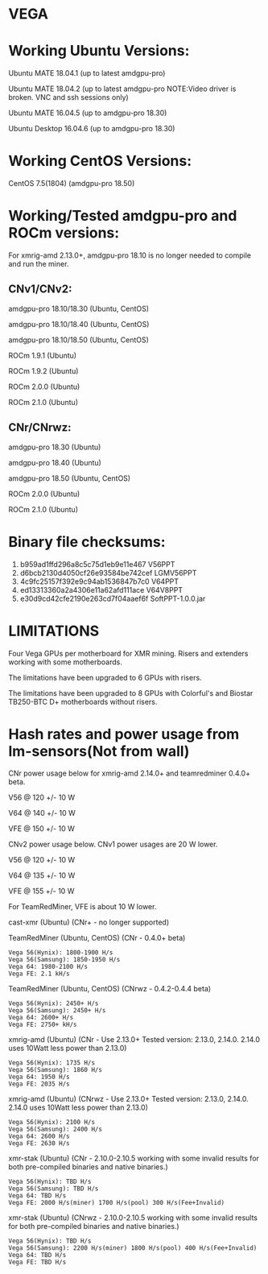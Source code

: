 # VEGA
# Working Ubuntu Versions:

Ubuntu MATE 18.04.1 (up to latest amdgpu-pro)

Ubuntu MATE 18.04.2 (up to latest amdgpu-pro NOTE:Video driver is broken.  VNC and ssh sessions only)

Ubuntu MATE 16.04.5 (up to amdgpu-pro 18.30)

Ubuntu Desktop 16.04.6 (up to amdgpu-pro 18.30)

# Working CentOS Versions:

CentOS 7.5(1804) (amdgpu-pro 18.50)


# Working/Tested amdgpu-pro and ROCm versions:


For xmrig-amd 2.13.0+, amdgpu-pro 18.10 is no longer needed to compile and run the miner.

CNv1/CNv2:
----------

amdgpu-pro 18.10/18.30 (Ubuntu, CentOS)

amdgpu-pro 18.10/18.40 (Ubuntu, CentOS)

amdgpu-pro 18.10/18.50 (Ubuntu, CentOS)

ROCm 1.9.1 (Ubuntu)

ROCm 1.9.2 (Ubuntu)

ROCm 2.0.0 (Ubuntu)

ROCm 2.1.0 (Ubuntu)


CNr/CNrwz:
----------

amdgpu-pro 18.30 (Ubuntu)

amdgpu-pro 18.40 (Ubuntu)

amdgpu-pro 18.50 (Ubuntu, CentOS)

ROCm 2.0.0 (Ubuntu)

ROCm 2.1.0 (Ubuntu)



# Binary file checksums:
1.   b959ad1ffd296a8c5c75d1eb9e11e467  V56PPT
2.   d6bcb2130d4050cf26e93584be742cef  LGMV56PPT
3.   4c9fc25157f392e9c94ab1536847b7c0  V64PPT
4.   ed13313360a2a4306e11a62afd111ace  V64V8PPT
5.   e30d9cd42cfe2190e263cd7f04aaef6f  SoftPPT-1.0.0.jar

# LIMITATIONS

Four Vega GPUs per motherboard for XMR mining.  Risers and extenders working with some motherboards.

The limitations have been upgraded to 6 GPUs with risers.

The limitations have been upgraded to 8 GPUs with Colorful's and Biostar TB250-BTC D+ motherboards without risers.

# Hash rates and power usage from lm-sensors(Not from wall)

CNr power usage below for xmrig-amd 2.14.0+ and teamredminer 0.4.0+ beta.

V56 @ 120 +/- 10 W

V64 @ 140 +/- 10 W

VFE @ 150 +/- 10 W


CNv2 power usage below.  CNv1 power usages are 20 W lower.

V56 @ 120 +/- 10 W

V64 @ 135 +/- 10 W

VFE @ 155 +/- 10 W

For TeamRedMiner, VFE is about 10 W lower. 



cast-xmr (Ubuntu) (CNr+ - no longer supported)

TeamRedMiner (Ubuntu, CentOS) (CNr - 0.4.0+ beta)

    Vega 56(Hynix): 1800-1900 H/s
    Vega 56(Samsung): 1850-1950 H/s
    Vega 64: 1980-2100 H/s
    Vega FE: 2.1 kH/s

TeamRedMiner (Ubuntu, CentOS) (CNrwz - 0.4.2-0.4.4 beta)

    Vega 56(Hynix): 2450+ H/s
    Vega 56(Samsung): 2450+ H/s
    Vega 64: 2600+ H/s
    Vega FE: 2750+ kH/s


xmrig-amd (Ubuntu) (CNr - Use 2.13.0+ Tested version: 2.13.0, 2.14.0.  2.14.0 uses 10Watt less power than 2.13.0)

    Vega 56(Hynix): 1735 H/s
    Vega 56(Samsung): 1860 H/s
    Vega 64: 1950 H/s
    Vega FE: 2035 H/s


xmrig-amd (Ubuntu) (CNrwz - Use 2.13.0+ Tested version: 2.13.0, 2.14.0.  2.14.0 uses 10Watt less power than 2.13.0)

    Vega 56(Hynix): 2100 H/s
    Vega 56(Samsung): 2400 H/s
    Vega 64: 2600 H/s
    Vega FE: 2630 H/s


xmr-stak (Ubuntu) (CNr - 2.10.0-2.10.5 working with some invalid results for both pre-compiled binaries and native binaries.)

    Vega 56(Hynix): TBD H/s
    Vega 56(Samsung): TBD H/s
    Vega 64: TBD H/s
    Vega FE: 2000 H/s(miner) 1700 H/s(pool) 300 H/s(Fee+Invalid)

xmr-stak (Ubuntu) (CNrwz - 2.10.0-2.10.5 working with some invalid results for both pre-compiled binaries and native binaries.)

    Vega 56(Hynix): TBD H/s
    Vega 56(Samsung): 2200 H/s(miner) 1800 H/s(pool) 400 H/s(Fee+Invalid)
    Vega 64: TBD H/s
    Vega FE: TBD H/s
